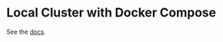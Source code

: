 # Local Cluster with Docker Compose

See the [docs](https://docs.cometbft.com/main/networks/docker-compose.html).
